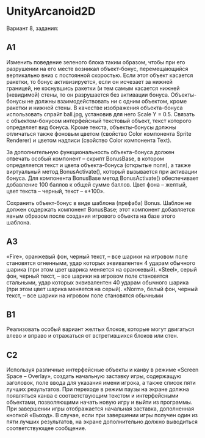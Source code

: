 # UnityArcanoid2D
Вариант 8, задания:
## A1

  Изменить поведение зеленого блока таким образом, чтобы при его разрушении на его месте возникал объект-бонус, перемещающийся вертикально вниз с постоянной скоростью. Если этот объект касается ракетки, то бонус активизируется, если он исчезает за нижней границей, не коснувшись ракетки (и тем самым касается нижней (невидимой) стены, то он разрушается без активации бонуса. Объекты-бонусы не должны взаимодействовать ни с одним объектом, кроме ракетки и нижней стены. В качестве изображения объекта-бонуса использовать спрайт ball.jpg, установив для него Scale Y = 0.5. Связать с объектом-бонусом интерфейсный текстовый объект, текст которого определяет вид бонуса. Кроме текста, объекты-бонусы должны отличаться также фоновым цветом (свойство Color компонента Sprite Renderer) и цветом надписи (свойство Color компонента Text).

  За дополнительную функциональность объекта-бонуса должен отвечать особый компонент – скрипт BonusBase, в котором определяется текст и цвета объекта-бонуса (открытые поля), а также виртуальный метод BonusActivate(), который вызывается при активации бонуса. Для компонента BonusBase метод BonusActivate() обеспечивает добавление 100 баллов
к общей сумме баллов. Цвет фона – желтый, цвет текста – черный, текст – «+100».

  Сохранить объект-бонус в виде шаблона (префаба) Bonus. Шаблон не должен содержать компонент BonusBase; этот компонент добавляется явным образом после создания игрового объекта на базе этого шаблона.

## A3

  «Fire», оранжевый фон, черный текст, – все шарики на игровом поле становятся огненными, удар которых эквивалентен 4 ударам обычного шарика (при этом цвет шарика меняется на оранжевый). 
  «Steel», серый фон, черный текст, – все шарики на игровом поле становятся стальными, удар которых эквивалентен 40 ударам обычного шарика (при этом цвет шарика меняется на серый).
  «Norm», белый фон, черный текст, – все шарики на игровом поле становятся обычными

## B1

  Реализовать особый вариант желтых блоков, которые могут двигаться влево и вправо и отражаться от встретившихся блоков или стен.

## C2

  Используя различные интерфейсные объекты и канву в режиме «Screen Space – Overlay», создать начальную заставку игры, содержащую заголовок, поле ввода для указания имени игрока, а также список пяти лучших результатов. 
  При переходе в режим паузы на экране должна появляться канва с соответствующим текстом и интерфейсными объектами, позволяющими начать новую игру и выйти из программы. При завершении игры отображается начальная заставка, дополненная кнопкой «Выход».
  В случае, если при завершении игры получен один из пяти лучших результатов, на экране
дополнительно должно выводиться соответствующее сообщение.
